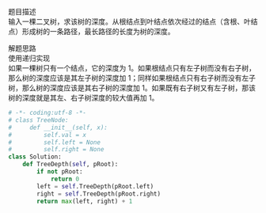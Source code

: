 
题目描述  
输入一棵二叉树，求该树的深度。从根结点到叶结点依次经过的结点（含根、叶结点）形成树的一条路径，最长路径的长度为树的深度。  

解题思路  
使用递归实现  
如果一棵树只有一个结点，它的深度为 1。如果根结点只有左子树而没有右子树，那么树的深度应该是其左子树的深度加 1；同样如果根结点只有右子树而没有左子树，那么树的深度应该是其右子树的深度加 1。如果既有右子树又有左子树，那该树的深度就是其左、右子树深度的较大值再加 1。  

```python 
# -*- coding:utf-8 -*-
# class TreeNode:
#     def __init__(self, x):
#         self.val = x
#         self.left = None
#         self.right = None
class Solution:
    def TreeDepth(self, pRoot):
        if not pRoot:
            return 0 
        left = self.TreeDepth(pRoot.left) 
        right = self.TreeDepth(pRoot.right) 
        return max(left, right) + 1 
```
